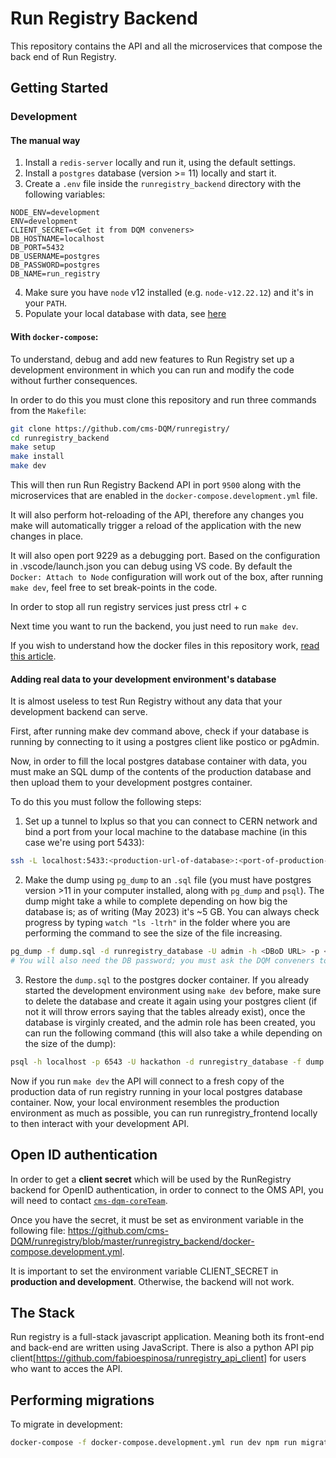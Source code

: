 # Run Registry Backend

This repository contains the API and all the microservices that compose the back end of Run Registry.

## Getting Started


###  Development

#### The manual way

1. Install a `redis-server` locally and run it, using the default settings.
2. Install a `postgres` database (version >= 11) locally and start it.
3. Create a `.env` file inside the `runregistry_backend` directory with the following variables:
```
NODE_ENV=development
ENV=development
CLIENT_SECRET=<Get it from DQM conveners>
DB_HOSTNAME=localhost
DB_PORT=5432
DB_USERNAME=postgres
DB_PASSWORD=postgres
DB_NAME=run_registry
```
4. Make sure you have `node` v12 installed (e.g. `node-v12.22.12`) and it's in your `PATH`.   
5. Populate your local database with data, see [here](#adding-real-data-to-your-development-environment's-database)

#### With `docker-compose`:

To understand, debug and add new features to Run Registry set up a development environment in which you can run and modify the code without further consequences.

In order to do this you must clone this repository and run three commands from the `Makefile`:

```bash
git clone https://github.com/cms-DQM/runregistry/
cd runregistry_backend
make setup
make install
make dev
```

This will then run Run Registry Backend API in port `9500` along with the microservices that are enabled in the `docker-compose.development.yml` file.

It will also perform hot-reloading of the API, therefore any changes you make will automatically trigger a reload of the application with the new changes in place.

It will also open port 9229 as a debugging port. Based on the configuration in .vscode/launch.json you can debug using VS code. By default the `Docker: Attach to Node` configuration will work out of the box, after running `make dev`, feel free to set break-points in the code.

In order to stop all run registry services just press ctrl + c

Next time you want to run the backend, you just need to run `make dev`.

If you wish to understand how the docker files in this repository work, [read this article](https://jdlm.info/articles/2019/09/06/lessons-building-node-app-docker.html).


#### Adding real data to your development environment's database

It is almost useless to test Run Registry without any data that your development backend can serve.

First, after running make dev command above, check if your database is running by connecting to it using a postgres client like postico or pgAdmin.

Now, in order to fill the local postgres database container with data, you must make an SQL dump of the contents of the production database and then upload them to your development postgres container.

To do this you must follow the following steps:

1. Set up a tunnel to lxplus so that you can connect to CERN network and bind a port from your local machine to the database machine (in this case we're using port 5433):

```bash
ssh -L localhost:5433:<production-url-of-database>:<port-of-production-database> <your-username>@lxplus.cern.ch
```

2. Make the dump using `pg_dump` to an `.sql` file (you must have postgres version >11 in your computer installed, along with `pg_dump` and `psql`). The dump might take a while to complete depending on how big the database is; as of writing (May 2023) it's ~5 GB. You can always check progress by typing `watch "ls -ltrh"` in the folder where you are performing the command to see the size of the file increasing.

```bash
pg_dump -f dump.sql -d runregistry_database -U admin -h <DBoD URL> -p <DBoD port>
# You will also need the DB password; you must ask the DQM conveners to provide you with that
```

3. Restore the `dump.sql` to the postgres docker container. If you already started the development environment using `make dev` before, make sure to delete the database and create it again using your postgres client (if not it will throw errors saying that the tables already exist), once the database is virginly created, and the admin role has been created, you can run the following command (this will also take a while depending on the size of the dump):

```bash
psql -h localhost -p 6543 -U hackathon -d runregistry_database -f dump.sql
```

Now if you run `make dev` the API will connect to a fresh copy of the production data of run registry running in your local postgres database container. Now, your local environment resembles the production environment as much as possible, you can run runregistry_frontend locally to then interact with your development API.

## Open ID  authentication

In order to get a **client secret** which will be used by the RunRegistry backend for OpenID authentication, in order to connect to the OMS API, you will need to contact [`cms-dqm-coreTeam`](mailto:cms-dqm-coreteam@cern.ch).

Once you have the secret, it must be set as environment variable in the following file: https://github.com/cms-DQM/runregistry/blob/master/runregistry_backend/docker-compose.development.yml.

It is important to set the environment variable CLIENT_SECRET in **production and development**. Otherwise, the backend will not work.


## The Stack

Run registry is a full-stack javascript application. Meaning both its front-end and back-end are written using JavaScript. There is also a python API pip client[https://github.com/fabioespinosa/runregistry_api_client] for users who want to acces the API.

## Performing migrations

To migrate in development: 
```bash
docker-compose -f docker-compose.development.yml run dev npm run migrate
```